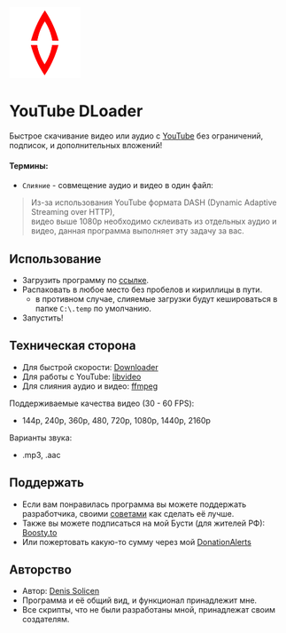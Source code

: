 <div align="left">

<img src="https://github.com/DenisSolicen/YouTubeDLoader/blob/main/img/SolicenYouTubeDownloader.png?raw=true" width="128">

# YouTube DLoader
Быстрое скачивание видео или аудио с [YouTube](https://www.youtube.com/) без ограничений, подписок, и дополнительных вложений!
</div>

#### Термины:
* `Слияние` - совмещение аудио и видео в один файл:
> Из-за использования YouTube формата DASH (Dynamic Adaptive Streaming over HTTP),<br>видео выше 1080p необходимо склеивать из отдельных аудио и видео, данная программа выполняет эту задачу за вас.

## Использование
* Загрузить программу по [ссылке](https://github.com/DenisSolicen/YouTubeDLoader/releases).
* Распаковать в любое место без пробелов и кириллицы в пути.
  * в противном случае, слияемые загрузки будут кешироваться в папке `C:\.temp` по умолчанию.
* Запустить!

## Техническая сторона

* Для быстрой скорости: [Downloader](https://github.com/bezzad/Downloader?ysclid=l8pqokljlv931968586) 
* Для работы с YouTube: [libvideo](https://github.com/omansak/libvideo?ysclid=l8pqrzqegz956373042)
* Для слияния аудио и видео: [ffmpeg](https://ffmpeg.org/)

Поддерживаемые качества видео (30 - 60 FPS):
* 144p, 240p, 360p, 480, 720p, 1080p, 1440p, 2160p

Варианты звука:
* .mp3, .aac

## Поддержать
* Если вам понравилась программа вы можете поддержать разработчика, своими [советами](https://github.com/DenisSolicen/YouTubeDLoader/issues) как сделать её лучше.
* Также вы можете подписаться на мой Бусти (для жителей РФ): [Boosty.to](https://boosty.to/denissolicen)
* Или пожертовать какую-то сумму через мой [DonationAlerts](https://boosty.to/denissolicen)

## Авторство
* Автор: [Denis Solicen](https://github.com/DenisSolicen)
* Программа и её общий вид, и функционал принадлежит мне.
* Все скрипты, что не были разработаны мной, принадлежат своим создателям.
